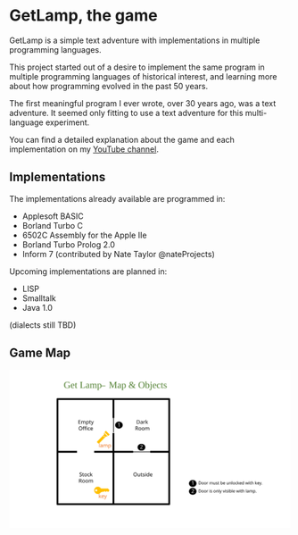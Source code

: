 # GetLamp, the game
GetLamp is a simple text adventure with implementations in multiple programming languages.

This project started out of a desire to implement the same program in multiple programming languages of historical interest, and learning more about how programming evolved in the past 50 years.

The first meaningful program I ever wrote, over 30 years ago, was a text adventure. It seemed only fitting to use a text adventure for this multi-language experiment.

You can find a detailed explanation about the game and each implementation on my [YouTube channel](https://youtube.com/@TacianoPerez).

## Implementations

The implementations already available are programmed in:
- Applesoft BASIC
- Borland Turbo C
- 6502C Assembly for the Apple IIe
- Borland Turbo Prolog 2.0
- Inform 7 (contributed by Nate Taylor @nateProjects)

Upcoming implementations are planned in:
- LISP
- Smalltalk
- Java 1.0

(dialects still TBD)

## Game Map

![Game Map](getlamp-map.svg)
